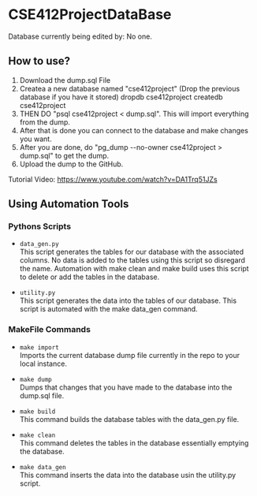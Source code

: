 # CSE412ProjectDataBase

Database currently being edited by: No one.

## How to use? 

1) Download the dump.sql File
2) Createa a new database named "cse412project" (Drop the previous database if you have it stored)
dropdb cse412project
createdb cse412project
3) THEN DO "psql cse412project < dump.sql". This will import everything from the dump.
4) After that is done you can connect to the database and make changes you want.
5) After you are done, do "pg_dump --no-owner cse412project > dump.sql" to get the dump.
6) Upload the dump to the GitHub.


Tutorial Video: https://www.youtube.com/watch?v=DA1Trq51JZs

## Using Automation Tools 

### Pythons Scripts 

* `data_gen.py` <br>
This script generates the tables for our database with the associated columns. No data is added to the tables using this script so disregard the name. Automation with make clean and make build uses this script to delete or add the tables in the database. 

* `utility.py` <br>
This script generates the data into the tables of our database. This script is automated with the make data_gen command. 

### MakeFile Commands 

* `make import` <br>
Imports the current database dump file currently in the repo to your local instance. 

* `make dump` <br>
Dumps that changes that you have made to the database into the dump.sql file. 

* `make build` <br>
This command builds the database tables with the data_gen.py file. 

* `make clean` <br>
This command deletes the tables in the database essentially emptying the database. 

* `make data_gen` <br>
This command inserts the data into the database usin the utility.py script. 